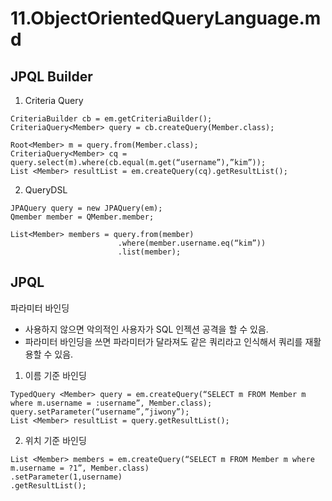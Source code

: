 # 11.ObjectOrientedQueryLanguage.md
## JPQL Builder
1. Criteria Query
```
CriteriaBuilder cb = em.getCriteriaBuilder();
CriteriaQuery<Member> query = cb.createQuery(Member.class);

Root<Member> m = query.from(Member.class);
CriteriaQuery<Member> cq = query.select(m).where(cb.equal(m.get(“username”),”kim”));
List <Member> resultList = em.createQuery(cq).getResultList();
```


2. QueryDSL
```
JPAQuery query = new JPAQuery(em);
Qmember member = QMember.member;

List<Member> members = query.from(member)
						.where(member.username.eq(“kim”))
						.list(member);
```


## JPQL

파라미터 바인딩
* 사용하지 않으면 악의적인 사용자가 SQL 인젝션 공격을 할 수 있음.
* 파라미터 바인딩을 쓰면 파라미터가 달라져도 같은 쿼리라고 인식해서 쿼리를 재활용할 수 있음.

1. 이름 기준 바인딩
```
TypedQuery <Member> query = em.createQuery(“SELECT m FROM Member m where m.username = :username”, Member.class);
query.setParameter(“username”,”jiwony”);
List <Member> resultList = query.getResultList();
```
2. 위치 기준 바인딩
```
List <Member> members = em.createQuery(“SELECT m FROM Member m where m.username = ?1”, Member.class)
.setParameter(1,username)
.getResultList();
```